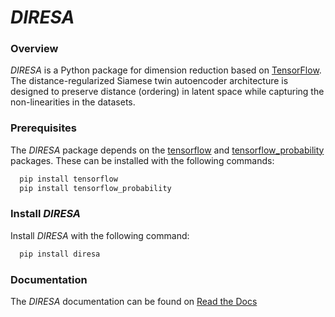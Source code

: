 # *DIRESA*


### Overview

*DIRESA* is a Python package for dimension reduction based on 
[TensorFlow](https://www.tensorflow.org). The distance-regularized 
Siamese twin autoencoder architecture is designed to preserve distance 
(ordering) in latent space while capturing the non-linearities in
the datasets.


### Prerequisites

The *DIRESA* package depends on the [tensorflow](https://www.tensorflow.org) 
and [tensorflow_probability](https://www.tensorflow.org/probability) packages. 
These can be installed with the following commands:

``` bash
  pip install tensorflow
  pip install tensorflow_probability
```

### Install *DIRESA*

Install *DIRESA* with the following command:

``` bash
  pip install diresa
```

### Documentation

The *DIRESA* documentation can be found on [Read the Docs](https://diresa-learn.readthedocs.io)